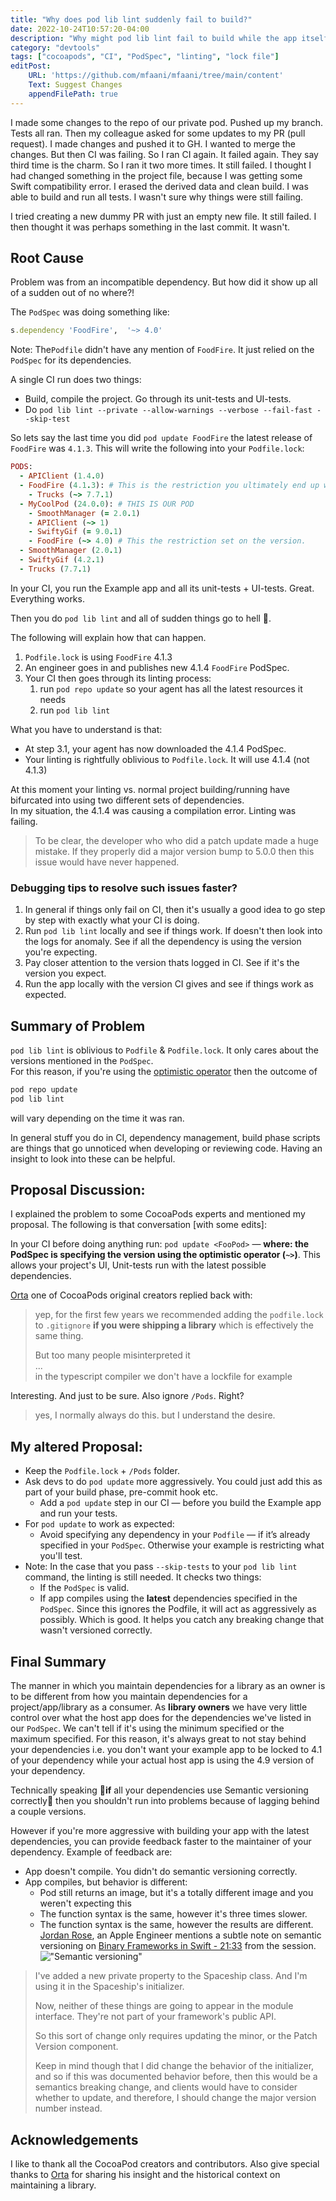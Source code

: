 ```yaml
---
title: "Why does pod lib lint suddenly fail to build?"
date: 2022-10-24T10:57:20-04:00
description: "Why might pod lib lint fail to build while the app itself builds fine?"
category: "devtools"
tags: ["cocoapods", "CI", "PodSpec", "linting", "lock file"]
editPost:
    URL: 'https://github.com/mfaani/mfaani/tree/main/content'
    Text: Suggest Changes
    appendFilePath: true
---
```


I made some changes to the repo of our private pod. Pushed up my branch. Tests all ran. Then my colleague asked for some updates to my PR (pull request). I made changes and pushed it to GH. I wanted to merge the changes. But then CI was failing. So I ran CI again. It failed again. They say third time is the charm. So I ran it two more times. It still failed. I thought I had changed something in the project file, because I was getting some Swift compatibility error. I erased the derived data and clean build. I was able to build and run all tests. I wasn't sure why things were still failing. 

I tried creating a new dummy PR with just an empty new file. It still failed. I then thought it was perhaps something in the last commit. It wasn't. 

## Root Cause
Problem was from an incompatible dependency. But how did it show up all of a sudden out of no where?!

The `PodSpec` was doing something like:

```ruby
s.dependency 'FoodFire',  '~> 4.0'
```
Note: The`Podfile` didn't have any mention of `FoodFire`. It just relied on the `PodSpec` for its dependencies. 

A single CI run does two things: 
- Build, compile the project. Go through its unit-tests and UI-tests. 
- Do `pod lib lint --private --allow-warnings --verbose --fail-fast --skip-test`


So lets say the last time you did `pod update FoodFire` the latest release of `FoodFire` was `4.1.3`. This will write the following into your `Podfile.lock`: 


```Ruby
PODS:
  - APIClient (1.4.0)
  - FoodFire (4.1.3): # This is the restriction you ultimately end up with. 
    - Trucks (~> 7.7.1)
  - MyCoolPod (24.0.0): # THIS IS OUR POD
    - SmoothManager (= 2.0.1)
    - APIClient (~> 1)
    - SwiftyGif (= 9.0.1)
    - FoodFire (~> 4.0) # This the restriction set on the version. 
  - SmoothManager (2.0.1)
  - SwiftyGif (4.2.1)
  - Trucks (7.7.1)
```

In your CI, you run the Example app and all its unit-tests + UI-tests. Great. Everything works. 

Then you do `pod lib lint` and all of sudden things go to hell 🤬.

The following will explain how that can happen. 
1. `Podfile.lock` is using `FoodFire` 4.1.3
2. An engineer goes in and publishes new 4.1.4 `FoodFire` PodSpec. 
3. Your CI then goes through its linting process: 
    1. run `pod repo update` so your agent has all the latest resources it needs
    2. run `pod lib lint`

What you have to understand is that:
- At step 3.1, your agent has now downloaded the 4.1.4 PodSpec. 
- Your linting is rightfully oblivious to `Podfile.lock`. It will use 4.1.4 (not 4.1.3)

At this moment your linting vs. normal project building/running have bifurcated into using two different sets of dependencies.  
In my situation, the 4.1.4 was causing a compilation error. Linting was failing. 

> To be clear, the developer who who did a patch update made a huge mistake. If they properly did a major version bump to 5.0.0 then this issue would have never happened. 


### Debugging tips to resolve such issues faster?
1. In general if things only fail on CI, then it's usually a good idea to go step by step with exactly what your CI is doing.
2. Run `pod lib lint` locally and see if things work. If doesn't then look into the logs for anomaly. See if all the dependency is using the version you're expecting. 
3. Pay closer attention to the version thats logged in CI. See if it's the version you expect.
4. Run the app locally with the version CI gives and see if things work as expected. 

## Summary of Problem

`pod lib lint` is oblivious to `Podfile` & `Podfile.lock`. It only cares about the versions mentioned in the `PodSpec`.  
For this reason, if you're using the [optimistic operator](https://stackoverflow.com/questions/20213751/what-is-the-usage-of-in-cocoapods) then the outcome of 
```ruby
pod repo update
pod lib lint
```
will vary depending on the time it was ran.

In general stuff you do in CI, dependency management, build phase scripts are things that go unnoticed when developing or reviewing code. Having an insight to look into these can be helpful.


## Proposal Discussion:
I explained the problem to some CocoaPods experts and mentioned my proposal. 
The following is that conversation [with some edits]: 

In your CI before doing anything run: `pod update <FooPod>` — **where: the PodSpec is specifying the version using the optimistic operator (`~>`)**. This allows your project's UI, Unit-tests run with the latest possible dependencies. 

[Orta](https://twitter.com/orta) one of CocoaPods original creators replied back with: 

> yep, for the first few years we recommended adding the `podfile.lock` to `.gitignore` **if you were shipping a library** which is effectively the same thing.
>
> But too many people misinterpreted it  
> ...  
> in the typescript compiler we don't have a lockfile for example

Interesting. And just to be sure. Also ignore `/Pods`. Right?

> yes, I normally always do this. but I understand the desire.

## My altered Proposal:

- Keep the `Podfile.lock` + `/Pods` folder.
- Ask devs to do `pod update` more aggressively. You could just add this as part of your build phase, pre-commit hook etc. 
  - Add a `pod update` step in our CI — before you build the Example app and run your tests. 
- For `pod update` to work as expected:
  - Avoid specifying any dependency in your `Podfile` — if it’s already specified in your `PodSpec`. Otherwise your example is restricting what you'll test. 
- Note: In the case that you pass `--skip-tests` to your `pod lib lint` command, the linting is still needed. It checks two things:
  - If the `PodSpec` is valid.
  - If app compiles using the **latest** dependencies specified in the `PodSpec`. Since this ignores the Podfile, it will act as aggressively as possibly. Which is good. It helps you catch any breaking change that wasn't versioned correctly. 

## Final Summary
The manner in which you maintain dependencies for a library as an owner is to be different from how you maintain dependencies for a project/app/library as a consumer. 
As **library owners** we have very little control over what the host app does for the dependencies we've listed in our `PodSpec`. We can't tell if it's using the minimum specified or the maximum specified.
For this reason, it's always great to not stay behind your dependencies i.e. you don't want your example app to be locked to 4.1 of your dependency while your actual host app is using the 4.9 version of your dependency. 

Technically speaking 🤞**if** all your dependencies use Semantic versioning correctly🤞 then you shouldn't run into problems because of lagging behind a couple versions. 

However if you're more aggressive with building your app with the latest dependencies, you can provide feedback faster to the maintainer of your dependency. Example of feedback are: 
- App doesn't compile. You didn't do semantic versioning correctly. 
- App compiles, but behavior is different: 
  - Pod still returns an image, but it's a totally different image and you weren't expecting this
  - The function syntax is the same, however it's three times slower.
  - The function syntax is the same, however the results are different. [Jordan Rose](https://twitter.com/uint_min), an Apple Engineer mentions a subtle note on semantic versioning on [Binary Frameworks in Swift - 21:33](https://developer.apple.com/videos/play/wwdc2019/416/?time=1270) from the session.
!["Semantic versioning"](/semantic-versioning.png)

> I've added a new private property to the Spaceship class. And I'm using it in the Spaceship's initializer.
>
> Now, neither of these things are going to appear in the module interface. They're not part of your framework's public API.
>
> So this sort of change only requires updating the minor, or the Patch Version component.
>
> Keep in mind though that I did change the behavior of the initializer, and so if this was documented behavior before, then this would be a semantics breaking change, and clients would have to consider whether to update, and therefore, I should change the major version number instead. 

## Acknowledgements
I like to thank all the CocoaPod creators and contributors. Also give special thanks to [Orta](https://twitter.com/orta) for sharing his insight and the historical context on maintaining a library.
